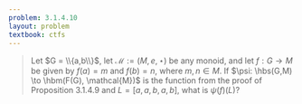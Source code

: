 ```yaml
---
problem: 3.1.4.10 
layout: problem
textbook: ctfs
---
```


> Let $G = \\{a,b\\}$, let $\mathcal{M} := (M,e,\star)$ be any monoid, and let
> $f: G\to M$ be given by $f(a) = m$ and $f(b) = n$, where $m,n\in M$. If $\psi:
> \hbs(G,M) \to \hbm(F(G), \mathcal{M})$ is the function from the proof of
> Proposition 3.1.4.9 and $L = [a,a,b,a,b]$, what is $\psi(f)(L)$?
